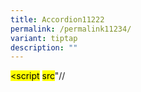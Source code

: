 ```yaml
---
title: Accordion11222
permalink: /permalink11234/
variant: tiptap
description: ""
---
```

<p>
<mark>&lt;script</mark>
<mark>src</mark>"//<a></a></p>